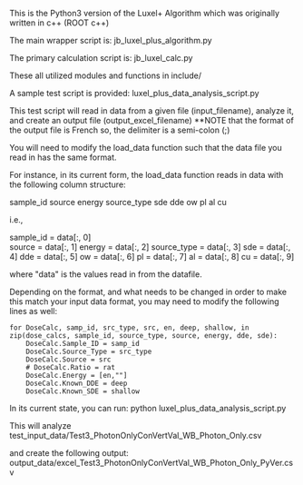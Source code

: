 This is the Python3 version of the Luxel+ Algorithm which was originally written in c++ (ROOT c++)

The main wrapper script is: jb_luxel_plus_algorithm.py

The primary calculation script is: jb_luxel_calc.py

These all utilized modules and functions in include/

A sample test script is provided: luxel_plus_data_analysis_script.py

This test script will read in data from a given file (input_filename), analyze it, and create an output file (output_excel_filename)
**NOTE that the format of the output file is French so, the delimiter is a semi-colon (;)

You will need to modify the load_data function such that the data file you read in has the same format.

For instance, in its current form, the load_data function reads in data with the following column structure:

sample_id source energy source_type sde dde ow pl al cu

i.e.,

sample_id  = data[:, 0]   
source = data[:, 1]
energy = data[:, 2]
source_type = data[:, 3]
sde = data[:, 4]
dde = data[:, 5]
ow = data[:, 6]
pl = data[:, 7]
al = data[:, 8]
cu = data[:, 9]

where "data" is the values read in from the datafile. 

Depending on the format, and what needs to be changed in order to make this match your input data format, you may need to modify the following lines as well:

	for DoseCalc, samp_id, src_type, src, en, deep, shallow, in zip(dose_calcs, sample_id, source_type, source, energy, dde, sde):
		DoseCalc.Sample_ID = samp_id
		DoseCalc.Source_Type = src_type
		DoseCalc.Source = src 
		# DoseCalc.Ratio = rat
		DoseCalc.Energy = [en,""]
		DoseCalc.Known_DDE = deep
		DoseCalc.Known_SDE = shallow


In its current state, you can run: python luxel_plus_data_analysis_script.py

This will analyze test_input_data/Test3_PhotonOnlyConVertVal_WB_Photon_Only.csv

and create the following output: output_data/excel_Test3_PhotonOnlyConVertVal_WB_Photon_Only_PyVer.csv
